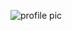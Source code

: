 ![profile pic](https://github.com/sophiajm3/sophiajm3.github.io/blob/master/images/IMG_2060%20-%20Copy.JPG)
